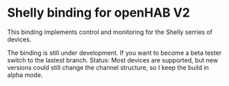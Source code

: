 # Shelly binding for openHAB V2

This binding implements control and monitoring for the Shelly serries of devices.

The binding is still under development. If you want to become a beta tester switch to the lastest branch.
Status: Most devices are supported, but new versions could still change the channel structure, so I keep the build in alpha mode.
